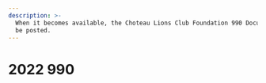 ```yaml
---
description: >-
  When it becomes available, the Choteau Lions Club Foundation 990 Document will
  be posted.
---
```


# 2022 990

